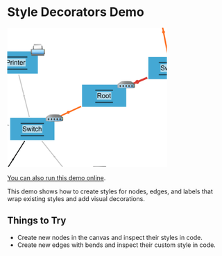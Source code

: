 # Style Decorators Demo

<img src="../../resources/image/styledecorators.png" alt="demo-thumbnail" height="320"/>

[You can also run this demo online](https://live.yworks.com/demos/style/styledecorators/index.html).

This demo shows how to create styles for nodes, edges, and labels that wrap existing styles and add visual decorations.

## Things to Try

- Create new nodes in the canvas and inspect their styles in code.
- Create new edges with bends and inspect their custom style in code.
